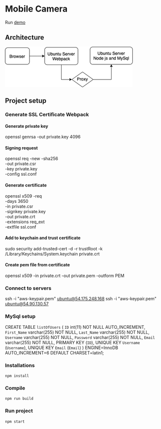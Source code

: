 # Mobile Camera
Run [demo](https://54.90.130.57/#/)  

## Architecture
![Diagram](https://github.com/maggiezhou06/camera/blob/master/ubuntu_webpack_server/architecture.png)

## Project setup


### Generate SSL Certificate Webpack
#### Generate private key
openssl genrsa -out private.key 4096
#### Signing request
openssl req -new -sha256 \
    -out private.csr \
    -key private.key \
    -config ssl.conf 
#### Generate certificate
openssl x509 -req \
    -days 3650 \
    -in private.csr \
    -signkey private.key \
    -out private.crt \
    -extensions req_ext \
    -extfile ssl.conf
#### Add to keychain and trust certificate
sudo security add-trusted-cert -d -r trustRoot -k /Library/Keychains/System.keychain private.crt
#### Create pem file from certificate
openssl x509 -in private.crt -out private.pem -outform PEM

### Connect to servers
ssh -i "aws-keypair.pem" ubuntu@54.175.248.168
ssh -i "aws-keypair.pem" ubuntu@54.90.130.57

### MySql setup
CREATE TABLE `listOfUsers` (
  `ID` int(11) NOT NULL AUTO_INCREMENT,
  `First_Name` varchar(255) NOT NULL,
  `Last_Name` varchar(255) NOT NULL,
  `Username` varchar(255) NOT NULL,
  `Password` varchar(255) NOT NULL,
  `Email` varchar(255) NOT NULL,
  PRIMARY KEY (`ID`),
  UNIQUE KEY `Username` (`Username`),
  UNIQUE KEY `Email` (`Email`)
) ENGINE=InnoDB AUTO_INCREMENT=6 DEFAULT CHARSET=latin1;

### Installations
```
npm install
```
### Compile
```
npm run build
```
### Run project
```
npm start
```
